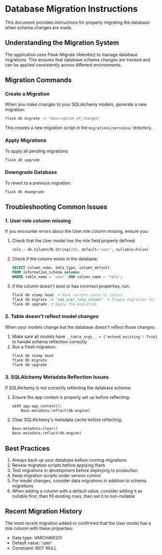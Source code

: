 # Database Migration Instructions

This document provides instructions for properly migrating the database when schema changes are made.

## Understanding the Migration System

The application uses Flask-Migrate (Alembic) to manage database migrations. This ensures that database schema changes are tracked and can be applied consistently across different environments.

## Migration Commands

### Create a Migration

When you make changes to your SQLAlchemy models, generate a new migration:

```bash
flask db migrate -m "description_of_changes"
```

This creates a new migration script in the `migrations/versions/` directory.

### Apply Migrations

To apply all pending migrations:

```bash
flask db upgrade
```

### Downgrade Database

To revert to a previous migration:

```bash
flask db downgrade
```

## Troubleshooting Common Issues

### 1. User role column missing

If you encounter errors about the User.role column missing, ensure you:

1. Check that the User model has the role field properly defined:
   ```python
   role = db.Column(db.String(20), default='user', nullable=False)
   ```

2. Check if the column exists in the database:
   ```sql
   SELECT column_name, data_type, column_default 
   FROM information_schema.columns 
   WHERE table_name = 'user' AND column_name = 'role';
   ```

3. If the column doesn't exist or has incorrect properties, run:
   ```bash
   flask db stamp head  # Mark current state as latest
   flask db migrate -m "add_user_role_column"  # Create migration for changes
   flask db upgrade  # Apply the migration
   ```

### 2. Table doesn't reflect model changes

When your models change but the database doesn't reflect those changes:

1. Make sure all models have `__table_args__ = {'extend_existing': True}` to handle schema reflection correctly
2. Run a fresh migration:
   ```bash
   flask db stamp head
   flask db migrate
   flask db upgrade
   ```

### 3. SQLAlchemy Metadata Reflection Issues

If SQLAlchemy is not correctly reflecting the database schema:

1. Ensure the app context is properly set up before reflecting:
   ```python
   with app.app_context():
       Base.metadata.reflect(db.engine)
   ```

2. Clear SQLAlchemy's metadata cache before reflecting:
   ```python
   Base.metadata.clear()
   Base.metadata.reflect(db.engine)
   ```

## Best Practices

1. Always back up your database before running migrations
2. Review migration scripts before applying them
3. Test migrations in development before deploying to production
4. Keep migration scripts under version control
5. For model changes, consider data migrations in addition to schema migrations
6. When adding a column with a default value, consider adding it as nullable first, then fill existing rows, then set it to non-nullable

## Recent Migration History

The most recent migration added or confirmed that the User model has a role column with these properties:
- Data type: VARCHAR(20)
- Default value: 'user'
- Constraint: NOT NULL
